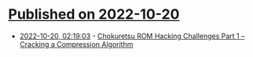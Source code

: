 # [Published on 2022-10-20](index.md)

* [2022-10-20, 02:19:03](https://lobste.rs/s/diyzqd/chokuretsu_rom_hacking_challenges_part_1) - [Chokuretsu ROM Hacking Challenges Part 1 – Cracking a Compression Algorithm](https://haroohie.club/blog/2022-10-19-chokuretsu-compression/)
